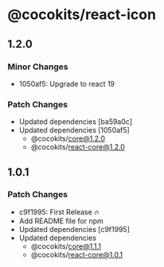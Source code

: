 # @cocokits/react-icon

## 1.2.0

### Minor Changes

- 1050af5: Upgrade to react 19

### Patch Changes

- Updated dependencies [ba59a0c]
- Updated dependencies [1050af5]
  - @cocokits/core@1.2.0
  - @cocokits/react-core@1.2.0

## 1.0.1

### Patch Changes

- c9f1995: First Release 🔥
- Add README file for npm
- Updated dependencies [c9f1995]
- Updated dependencies
  - @cocokits/core@1.1.1
  - @cocokits/react-core@1.0.1
